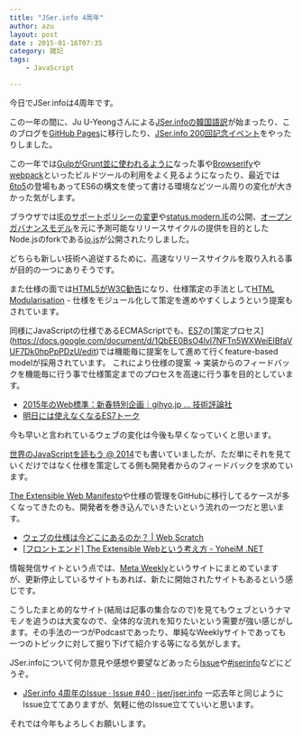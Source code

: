 ```yaml
---
title: "JSer.info 4周年"
author: azu
layout: post
date : 2015-01-16T07:35
category: 雑記
tags:
    - JavaScript

---
```


今日でJSer.infoは4周年です。

この一年の間に、Ju U-Yeongさんによる[JSer.infoの韓国語訳](http://wit.nts-corp.com/ "WIT - We are UIT")が始まったり、このブログを[GitHub Pages](http://jser.info/2014/08/03/renewal/ "GitHub Pages")に移行したり、[JSer.info 200回記念イベント](http://jser.info/2014/11/02/jser200/ "JSer.info 200回記念イベントを開催しました - JSer.info")をやったりしました。

この一年では[GulpがGrunt並に使われるように](http://dailyjs.com/2014/12/16/javascript-survey-results/ "Gulp")なった事や[Browserify](http://browserify.org/ "Browserify")や[webpack](http://webpack.github.io/ "webpack")といったビルドツールの利用をよく見るようになったり、最近では[6to5](https://6to5.org/ "6to5")の登場もあってES6の構文を使って書ける環境などツール周りの変化が大きかった気がします。

<!--ライブラリでは[Angular 2.0](http://angularjs.blogspot.jp/2014/10/ng-europe-angular-13-and-beyond.html "Angular 2.0")の方針が賛否両論だったり、[React](http://facebook.github.io/react/ "React")により[Virtual DOM](http://steps.dodgson.org/b/2014/12/11/why-is-real-dom-slow/ "リアルな DOM はなぜ遅いのか - steps to phantasien")という概念などが[他のライブラリ](http://emberjs.com/blog/2014/12/22/inside-fastboot-the-road-to-server-side-rendering.html "Ember.js - Inside FastBoot: The Road to Server-Side Rendering")にも影響を与えている気がします。
-->

ブラウザでは[IEのサポートポリシーの変更](http://blogs.msdn.com/b/ie/archive/2014/08/07/stay-up-to-date-with-internet-explorer.aspx "Stay up-to-date with Internet Explorer - IEBlog - Site Home - MSDN Blogs")や[status.modern.IE](https://status.modern.ie/ "Internet Explorer Web Platform Status and Roadmap - status.modern.IE")の公開、[オープンガバナンスモデル](https://github.com/iojs/io.js/blob/v1.x/GOVERNANCE.md "io.js/GOVERNANCE.md at v1.x · iojs/io.js")を元に予測可能なリリースサイクルの提供を目的としたNode.jsのforkである[io.js](https://iojs.org/ "io.js - JavaScript I/O")が公開されたりしました。

どちらも新しい技術へ追従するために、高速なリリースサイクルを取り入れる事が目的の一つにありそうです。

また仕様の面では[HTML5がW3C勧告](http://www.w3.org/blog/news/archives/4167 "HTML5 is a W3C Recommendation")になり、仕様策定の手法として[HTML Modularisation](http://www.w3.org/2014/10/modularity-slides/ "HTML Modularisation") - 仕様をモジュール化して策定を進めやすくしようという提案もされています。

同様にJavaScriptの仕様であるECMAScriptでも、[ES7](https://github.com/tc39/ecma262 "tc39/ecma262")の[策定プロセス]
(https://docs.google.com/document/d/1QbEE0BsO4lvl7NFTn5WXWeiEIBfaVUF7Dk0hpPpPDzU/edit)では機能毎に提案をして進めて行くfeature-based modelが採用されています。
これにより仕様の提案 -> 実装からのフィードバックを機能毎に行う事で仕様策定までのプロセスを高速に行う事を目的としています。

- [2015年のWeb標準：新春特別企画｜gihyo.jp … 技術評論社](http://gihyo.jp/design/column/newyear/2015/web-standards-prospect "2015年のWeb標準：新春特別企画｜gihyo.jp … 技術評論社")
- [明日には使えなくなるES7トーク](http://azu.github.io/slide/es6talks/ "明日には使えなくなるES7トーク")

今も早いと言われているウェブの変化は今後も早くなっていくと思います。

[世界のJavaScriptを読もう @ 2014](http://azu.github.io/slide/jser200/javascript-2014.html "世界のJavaScriptを読もう @ 2014")でも書いていましたが、ただ単にそれを見ていくだけではなく仕様を策定してる側も開発者からのフィードバックを求めています。

[The Extensible Web Manifesto](https://extensiblewebmanifesto.org/ "The Extensible Web Manifesto")や仕様の管理をGitHubに移行してるケースが多くなってきたのも、開発者を巻き込んでいきたいという流れの一つだと思います。

- [ウェブの仕様は今どこにあるのか？ | Web Scratch](http://efcl.info/2014/09/02/webspec-here/ "ウェブの仕様は今どこにあるのか？ | Web Scratch")
- [[フロントエンド] The Extensible Webという考え方 - YoheiM .NET](http://www.yoheim.net/blog.php?q=20150103 "[フロントエンド] The Extensible Webという考え方 - YoheiM .NET")

情報発信サイトという点では、[Meta Weekly](http://azu.github.io/Meta-Weekly/ "Meta Weekly")というサイトにまとめていますが、更新停止しているサイトもあれば、新たに開始されたサイトもあるという感じです。

こうしたまとめ的なサイト(結局は記事の集合なので)を見てもウェブというナマモノを追うのは大変なので、全体的な流れを知りたいという需要が強い感じがします。その手法の一つがPodcastであったり、単純なWeeklyサイトであっても一つのトピックに対して掘り下げて紹介する等になる気がします。

JSer.infoについて何か意見や感想や要望などあったら[Issue](https://github.com/jser/jser.info/issues)や[#jserinfo](https://twitter.com/search?q=%23jserinfo "#jserinfo")などにどうぞ。

- [JSer.info 4周年のIssue · Issue #40 · jser/jser.info](https://github.com/jser/jser.info/issues/40 "JSer.info 4周年のIssue · Issue #40 · jser/jser.info") 一応去年と同じようにIssue立ててありますが、気軽に他のIssue立てていいと思います。

それでは今年もよろしくお願いします。

